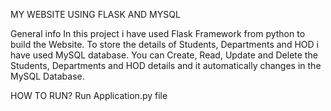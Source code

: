 MY WEBSITE USING FLASK AND MYSQL

General info
In this project i have used Flask Framework from python to build the Website.
To store the details of Students, Departments and HOD i have used MySQL database.
You can Create, Read, Update and Delete the Students, Departments and HOD details and it automatically changes in the MySQL Database.

HOW TO RUN?
Run Application.py file
